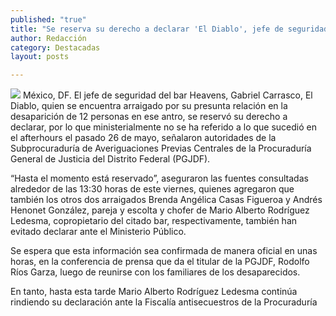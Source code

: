 ```yaml
---
published: "true"
title: "Se reserva su derecho a declarar 'El Diablo', jefe de seguridad del Heavens"
author: Redacción
category: Destacadas
layout: posts

---
```


![](http://i.imgur.com/yyyeMhlm.jpg)
México, DF. El jefe de seguridad del bar Heavens, Gabriel Carrasco, El Diablo, quien se encuentra arraigado por su presunta relación en la desaparición de 12 personas en ese antro, se reservó su derecho a declarar, por lo que ministerialmente no se ha referido a lo que sucedió en el afterhours el pasado 26 de mayo, señalaron autoridades de la Subprocuraduría de Averiguaciones Previas Centrales de la Procuraduría General de Justicia del Distrito Federal (PGJDF).

“Hasta el momento está reservado”, aseguraron las fuentes consultadas alrededor de las 13:30 horas de este viernes, quienes agregaron que también los otros dos arraigados Brenda Angélica Casas Figueroa y Andrés Henonet González, pareja y escolta y chofer de Mario Alberto Rodríguez Ledesma, copropietario del citado bar, respectivamente, también han evitado declarar ante el Ministerio Público.

Se espera que esta información sea confirmada de manera oficial en unas horas, en la conferencia de prensa que da el titular de la PGJDF, Rodolfo Ríos Garza, luego de reunirse con los familiares de los desaparecidos.

En tanto, hasta esta tarde Mario Alberto Rodríguez Ledesma continúa rindiendo su declaración ante la Fiscalía antisecuestros de la Procuraduría
